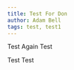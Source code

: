 ```yaml
---
title: Test For Don
author: Adam Bell
tags: test, test1
---
```


Test Again Test
<!--more-->
Test Test
